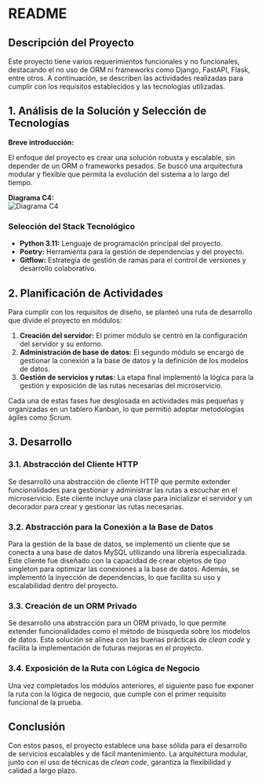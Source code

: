 # README

## Descripción del Proyecto

Este proyecto tiene varios requerimientos funcionales y no funcionales, destacando el no uso de ORM ni frameworks como Django, FastAPI, Flask, entre otros. A continuación, se describen las actividades realizadas para cumplir con los requisitos establecidos y las tecnologías utilizadas.

## 1. Análisis de la Solución y Selección de Tecnologías

**Breve introducción:**

El enfoque del proyecto es crear una solución robusta y escalable, sin depender de un ORM o frameworks pesados. Se buscó una arquitectura modular y flexible que permita la evolución del sistema a lo largo del tiempo.

**Diagrama C4:**  
![Diagrama C4](docs/img/c4-diagram)

### Selección del Stack Tecnológico

- **Python 3.11:** Lenguaje de programación principal del proyecto.
- **Poetry:** Herramienta para la gestión de dependencias y del proyecto.
- **Gitflow:** Estrategia de gestión de ramas para el control de versiones y desarrollo colaborativo.

## 2. Planificación de Actividades

Para cumplir con los requisitos de diseño, se planteó una ruta de desarrollo que divide el proyecto en módulos:

1. **Creación del servidor:** El primer módulo se centró en la configuración del servidor y su entorno.
2. **Administración de base de datos:** El segundo módulo se encargó de gestionar la conexión a la base de datos y la definición de los modelos de datos.
3. **Gestión de servicios y rutas:** La etapa final implementó la lógica para la gestión y exposición de las rutas necesarias del microservicio.

Cada una de estas fases fue desglosada en actividades más pequeñas y organizadas en un tablero Kanban, lo que permitió adoptar metodologías ágiles como Scrum.

## 3. Desarrollo

### 3.1. Abstracción del Cliente HTTP

Se desarrolló una abstracción de cliente HTTP que permite extender funcionalidades para gestionar y administrar las rutas a escuchar en el microservicio. Este cliente incluye una clase para inicializar el servidor y un decorador para crear y gestionar las rutas necesarias.

### 3.2. Abstracción para la Conexión a la Base de Datos

Para la gestión de la base de datos, se implementó un cliente que se conecta a una base de datos MySQL utilizando una librería especializada. Este cliente fue diseñado con la capacidad de crear objetos de tipo singleton para optimizar las conexiones a la base de datos. Además, se implementó la inyección de dependencias, lo que facilita su uso y escalabilidad dentro del proyecto.

### 3.3. Creación de un ORM Privado

Se desarrolló una abstracción para un ORM privado, lo que permite extender funcionalidades como el método de búsqueda sobre los modelos de datos. Esta solución se alinea con las buenas prácticas de *clean code* y facilita la implementación de futuras mejoras en el proyecto.

### 3.4. Exposición de la Ruta con Lógica de Negocio

Una vez completados los módulos anteriores, el siguiente paso fue exponer la ruta con la lógica de negocio, que cumple con el primer requisito funcional de la prueba.

## Conclusión

Con estos pasos, el proyecto establece una base sólida para el desarrollo de servicios escalables y de fácil mantenimiento. La arquitectura modular, junto con el uso de técnicas de *clean code*, garantiza la flexibilidad y calidad a largo plazo.
